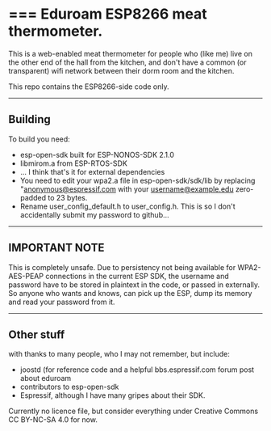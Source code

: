 ===
Eduroam ESP8266 meat thermometer.
===

This is a web-enabled meat thermometer for people who (like me)
live on the other end of the hall from the kitchen, and don't
have a common (or transparent) wifi network between their dorm
room and the kitchen.

This repo contains the ESP8266-side code only.

---
Building
---
To build you need:
* esp-open-sdk built for ESP-NONOS-SDK 2.1.0
* libmirom.a from ESP-RTOS-SDK
* ... I think that's it for external dependencies
* You need to edit your wpa2.a file in esp-open-sdk/sdk/lib by replacing "anonymous@espressif.com with your username@example.edu zero-padded to 23 bytes.
* Rename user_config_default.h to user_config.h. This is so I don't accidentally submit my password to github...

---
IMPORTANT NOTE
---
This is completely unsafe. Due to persistency not being available for WPA2-AES-PEAP connections in the current ESP SDK, the username and password have to be stored in plaintext in the code, or passed in externally. So anyone who wants and knows, can pick up the ESP, dump its memory and read your password from it.

---
Other stuff
---
with thanks to many people, who I may not remember, but include:
* joostd (for reference code and a helpful bbs.espressif.com forum post about eduroam
* contributors to esp-open-sdk
* Espressif, although I have many gripes about their SDK.

Currently no licence file, but consider everything under Creative Commons CC BY-NC-SA 4.0 for now.
